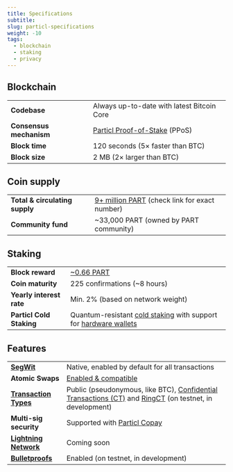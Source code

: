 ```yaml
---
title: Specifications
subtitle:
slug: particl-specifications
weight: -10
tags:
  - blockchain
  - staking
  - privacy
---
```


## Blockchain

|   |   |
|---|---|
| **Codebase** | Always up-to-date with latest Bitcoin Core |
| **Consensus mechanism** | [Particl Proof-of-Stake](/learn/staking/) (PPoS) |
| **Block time** | 120 seconds (5× faster than BTC) |
| **Block size** | 2 MB (2× larger than BTC) |

## Coin supply

|   |   |
|---|---|
| **Total & circulating supply** | [9+ million PART](https://explorer.particl.io/status) (check link for exact number) |
| **Community fund** | ~33,000 PART (owned by PART community) |

## Staking

|   |   |
|---|---|
| **Block reward** | [~0.66 PART](https://explorer.particl.io/) |
| **Coin maturity** | 225 confirmations (~8 hours) |
| **Yearly interest rate** | Min. 2% (based on network weight)|
| **Particl Cold Staking** | Quantum-resistant [cold staking](/learn/staking/#cold-staking) with support for [hardware wallets](/learn/hardware-wallets/) |

## Features

|   |   |
|---|---|
| **[SegWit](/learn/blockchain-scalability/)** | Native, enabled by default for all transactions |
| **Atomic Swaps** | [Enabled & compatible](https://github.com/particl/atomicswap) |
| **[Transaction Types](/learn/transaction-types/)** | Public (pseudonymous, like BTC), [Confidential Transactions (CT)](https://elementsproject.org/elements/confidential-transactions/investigation.html) and [RingCT](https://eprint.iacr.org/2015/1098.pdf) (on testnet, in development) |
| **Multi-sig security** | Supported with [Particl Copay](/tutorial/particl-copay/) |
| **[Lightning Network](/learn/blockchain-scalability/)** | Coming soon |
| **[Bulletproofs](/learn/blockchain-scalability/)** | Enabled (on testnet, in development) |
